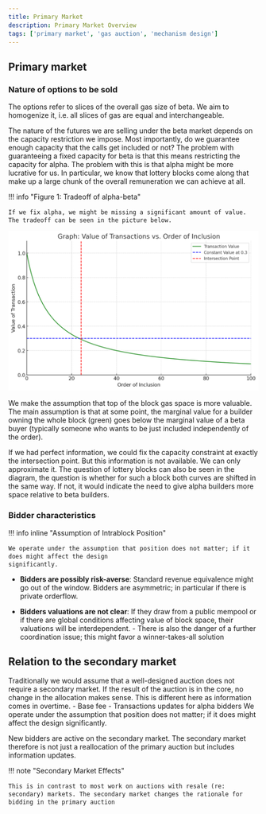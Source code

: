 ```yaml
---
title: Primary Market
description: Primary Market Overview
tags: ['primary market', 'gas auction', 'mechanism design']
---
```


## Primary market

### Nature of options to be sold

The options refer to slices of the overall gas size of beta. We aim to homogenize it, i.e. all
slices of gas are equal and interchangeable.

The nature of the futures we are selling under the beta market depends on the capacity restriction
we impose. Most importantly, do we guarantee enough capacity that the calls get included or not? The
problem with guaranteeing a fixed capacity for beta is that this means restricting the capacity for
alpha. The problem with this is that alpha might be more lucrative for us. In particular, we know
that lottery blocks come along that make up a large chunk of the overall remuneration we can achieve
at all.

!!! info  "Figure 1: Tradeoff of alpha-beta"

    If we fix alpha, we might be missing a significant amount of value. The tradeoff can be seen in the picture below.

![tradeoff-alpha-beta](../assets/images/illustration-tradeoff-alpha-beta.png)

We make the assumption that top of the block gas space is more valuable. The main assumption is that
at some point, the marginal value for a builder owning the whole block (green) goes below the
marginal value of a beta buyer (typically someone who wants to be just included independently of the
order).

If we had perfect information, we could fix the capacity constraint at exactly the intersection
point. But this information is not available. We can only approximate it. The question of lottery
blocks can also be seen in the diagram, the question is whether for such a block both curves are
shifted in the same way. If not, it would indicate the need to give alpha builders more space
relative to beta builders.

<!-- There is another aspect to consider. The larger the alpha part, the
larger the possibility of including a txs in beta that will revert (due to state changes). This will
degrade the value of the option to buy beta space. What is more, this might jeopardize the service
as a whole. If builders get the impression that the service is not of sufficient quality, then they
will stop using it. So there is also a reputation component - in particular at the beginning.
-->

### Bidder characteristics

!!! info inline "Assumption of Intrablock Position"

    We operate under the assumption that position does not matter; if it does might affect the design
    significantly.

- **Bidders are possibly risk-averse**: Standard revenue equivalence might go out of the window. Bidders
are asymmetric; in particular if there is private orderflow.

- **Bidders valuations are not clear**: If they draw from a public mempool or if there are global
conditions affecting value of block space, their valuations will be interdependent. - There is also
the danger of a further coordination issue; this might favor a winner-takes-all solution

## Relation to the secondary market

Traditionally we would assume that a well-designed auction does not require a secondary market. If
the result of the auction is in the core, no change in the allocation makes sense. This is different
here as information comes in overtime. - Base fee - Transactions updates for alpha bidders We
operate under the assumption that position does not matter; if it does might affect the design
significantly.

New bidders are active on the secondary market. The secondary market therefore is not just a
reallocation of the primary auction but includes information updates.

!!! note "Secondary Market Effects"

    This is in contrast to most work on auctions with resale (re: secondary) markets. The secondary market changes the rationale for bidding in the primary auction
